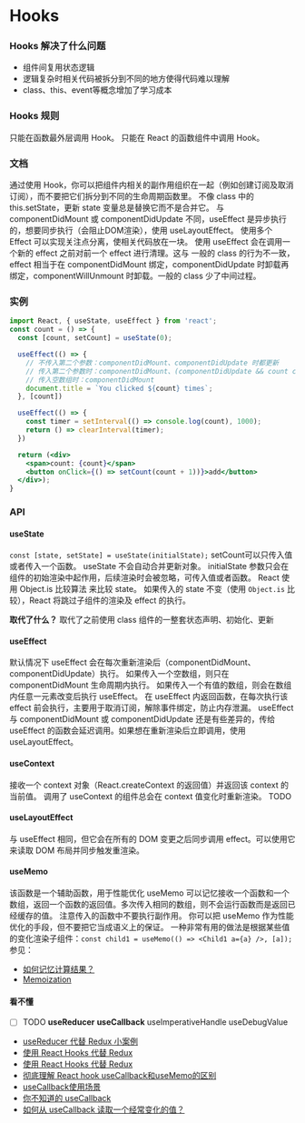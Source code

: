 # Hooks

### Hooks 解决了什么问题
- 组件间复用状态逻辑
- 逻辑复杂时相关代码被拆分到不同的地方使得代码难以理解
- class、this、event等概念增加了学习成本

### Hooks 规则
只能在函数最外层调用 Hook。
只能在 React 的函数组件中调用 Hook。

### 文档
通过使用 Hook，你可以把组件内相关的副作用组织在一起（例如创建订阅及取消订阅），而不要把它们拆分到不同的生命周期函数里。
不像 class 中的 this.setState，更新 state 变量总是替换它而不是合并它。
与 componentDidMount 或 componentDidUpdate 不同，useEffect 是异步执行的，想要同步执行（会阻止DOM渲染），使用 useLayoutEffect。
使用多个 Effect 可以实现关注点分离，使相关代码放在一块。
使用 useEffect 会在调用一个新的 effect 之前对前一个 effect 进行清理。这与 一般的 class 的行为不一致，effect 相当于在 componentDidMount 绑定，componentDidUpdate 时卸载再绑定，componentWillUnmount 时卸载。一般的 class 少了中间过程。

### 实例
```jsx
import React, { useState, useEffect } from 'react';
const count = () => {
  const [count, setCount] = useState(0);

  useEffect(() => {
    // 不传入第二个参数：componentDidMount、componentDidUpdate 时都更新
    // 传入第二个参数时：componentDidMount、(componentDidUpdate && count changed)时更新
    // 传入空数组时：componentDidMount
    document.title = `You clicked ${count} times`;
  }, [count])

  useEffect(() => {
    const timer = setInterval(() => console.log(count), 1000);
    return () => clearInterval(timer);
  })

  return (<div>
    <span>count: {count}</span>
    <button onClick={() => setCount(count + 1))}>add</button>
  </div>);
}
```

### API
#### useState
`const [state, setState] = useState(initialState);`
setCount可以只传入值或者传入一个函数。
useState 不会自动合并更新对象。
initialState 参数只会在组件的初始渲染中起作用，后续渲染时会被忽略，可传入值或者函数。
React 使用 Object.is 比较算法 来比较 state。
如果传入的 state 不变（使用 `Object.is` 比较），React 将跳过子组件的渲染及 effect 的执行。

**取代了什么？**
取代了之前使用 class 组件的一整套状态声明、初始化、更新

#### useEffect
默认情况下 useEffect 会在每次重新渲染后（componentDidMount、componentDidUpdate）执行。
如果传入一个空数组，则只在 componentDidMount 生命周期内执行。
如果传入一个有值的数组，则会在数组内任意一元素改变后执行 useEffect。
在 useEffect 内返回函数，在每次执行该 effect 前会执行，主要用于取消订阅，解除事件绑定，防止内存泄漏。
useEffect 与 componentDidMount 或 componentDidUpdate 还是有些差异的，传给 useEffect 的函数会延迟调用。如果想在重新渲染后立即调用，使用 useLayoutEffect。

#### useContext
接收一个 context 对象（React.createContext 的返回值）并返回该 context 的当前值。
调用了 useContext 的组件总会在 context 值变化时重新渲染。
TODO

#### useLayoutEffect
与 useEffect 相同，但它会在所有的 DOM 变更之后同步调用 effect。可以使用它来读取 DOM 布局并同步触发重渲染。


#### useMemo
该函数是一个辅助函数，用于性能优化
useMemo 可以记忆接收一个函数和一个数组，返回一个函数的返回值。多次传入相同的数组，则不会运行函数而是返回已经缓存的值。
注意传入的函数中不要执行副作用。
你可以把 useMemo 作为性能优化的手段，但不要把它当成语义上的保证。
一种非常有用的做法是根据某些值的变化渲染子组件：`const child1 = useMemo(() => <Child1 a={a} />, [a]);`
参见：
- [如何记忆计算结果？](https://zh-hans.reactjs.org/docs/hooks-faq.html#how-to-memoize-calculations)
- [Memoization](https://en.wikipedia.org/wiki/Memoization)

#### 看不懂
- [ ] TODO
**useReducer**
**useCallback**
useImperativeHandle
useDebugValue


- [useReducer 代替 Redux 小案例](https://zhuanlan.zhihu.com/p/262953991)
- [使用 React Hooks 代替 Redux](https://fed.taobao.org/blog/2019/05/17/use-the-react-hooks-instead-of-the-redux/)
- [使用 React Hooks 代替 Redux](https://zhuanlan.zhihu.com/p/66020264)
- [彻底理解 React hook useCallback和useMemo的区别](https://juejin.cn/post/6844904032113278990)
- [useCallback使用场景](https://github.com/xianzou/blog/issues/26)
- [你不知道的 useCallback](https://segmentfault.com/a/1190000020108840)
- [如何从 useCallback 读取一个经常变化的值？](https://zh-hans.reactjs.org/docs/hooks-faq.html#how-to-read-an-often-changing-value-from-usecallback)